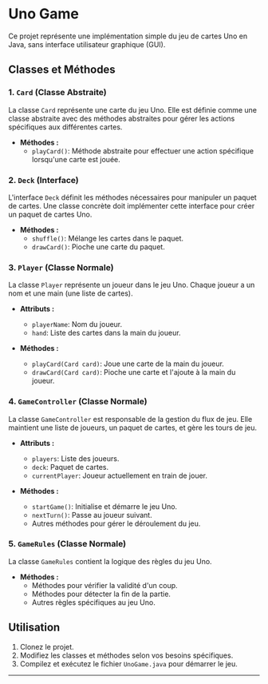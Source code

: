 
# Uno Game
Ce projet représente une implémentation simple du jeu de cartes Uno en Java, sans interface utilisateur graphique (GUI).

## Classes et Méthodes

### 1. `Card` (Classe Abstraite)

La classe `Card` représente une carte du jeu Uno. Elle est définie comme une classe abstraite avec des méthodes abstraites pour gérer les actions spécifiques aux différentes cartes.

- **Méthodes :**
    - `playCard()`: Méthode abstraite pour effectuer une action spécifique lorsqu'une carte est jouée.

### 2. `Deck` (Interface)

L'interface `Deck` définit les méthodes nécessaires pour manipuler un paquet de cartes. Une classe concrète doit implémenter cette interface pour créer un paquet de cartes Uno.

- **Méthodes :**
    - `shuffle()`: Mélange les cartes dans le paquet.
    - `drawCard()`: Pioche une carte du paquet.

### 3. `Player` (Classe Normale)

La classe `Player` représente un joueur dans le jeu Uno. Chaque joueur a un nom et une main (une liste de cartes).

- **Attributs :**
    - `playerName`: Nom du joueur.
    - `hand`: Liste des cartes dans la main du joueur.

- **Méthodes :**
    - `playCard(Card card)`: Joue une carte de la main du joueur.
    - `drawCard(Card card)`: Pioche une carte et l'ajoute à la main du joueur.

### 4. `GameController` (Classe Normale)

La classe `GameController` est responsable de la gestion du flux de jeu. Elle maintient une liste de joueurs, un paquet de cartes, et gère les tours de jeu.

- **Attributs :**
    - `players`: Liste des joueurs.
    - `deck`: Paquet de cartes.
    - `currentPlayer`: Joueur actuellement en train de jouer.

- **Méthodes :**
    - `startGame()`: Initialise et démarre le jeu Uno.
    - `nextTurn()`: Passe au joueur suivant.
    - Autres méthodes pour gérer le déroulement du jeu.

### 5. `GameRules` (Classe Normale)

La classe `GameRules` contient la logique des règles du jeu Uno.

- **Méthodes :**
    - Méthodes pour vérifier la validité d'un coup.
    - Méthodes pour détecter la fin de la partie.
    - Autres règles spécifiques au jeu Uno.

## Utilisation

1. Clonez le projet.
2. Modifiez les classes et méthodes selon vos besoins spécifiques.
3. Compilez et exécutez le fichier `UnoGame.java` pour démarrer le jeu.

---